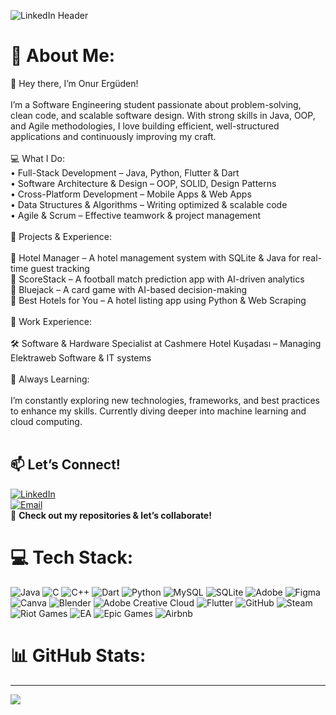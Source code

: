 ![LinkedIn Header](https://github.com/user-attachments/assets/f839e452-9eb5-44f3-b0ce-b43e96e2ac63)





# 💫 About Me:
👋 Hey there, I’m Onur Ergüden!<br><br>I’m a Software Engineering student passionate about problem-solving, clean code, and scalable software design. With strong skills in Java, OOP, and Agile methodologies, I love building efficient, well-structured applications and continuously improving my craft.<br><br>💻 What I Do:<br>	•	Full-Stack Development – Java, Python, Flutter & Dart<br>	•	Software Architecture & Design – OOP, SOLID, Design Patterns<br>	•	Cross-Platform Development – Mobile Apps & Web Apps<br>	•	Data Structures & Algorithms – Writing optimized & scalable code<br>	•	Agile & Scrum – Effective teamwork & project management<br><br>🚀 Projects & Experience:<br><br>🔹 Hotel Manager – A hotel management system with SQLite & Java for real-time guest tracking<br>🔹 ScoreStack – A football match prediction app with AI-driven analytics<br>🔹 Bluejack – A card game with AI-based decision-making<br>🔹 Best Hotels for You – A hotel listing app using Python & Web Scraping<br><br>📌 Work Experience:<br><br>🛠 Software & Hardware Specialist at Cashmere Hotel Kuşadası – Managing Elektraweb Software & IT systems<br><br>🔎 Always Learning:<br><br>I’m constantly exploring new technologies, frameworks, and best practices to enhance my skills. Currently diving deeper into machine learning and cloud computing.<br><br>
## 📫 Let’s Connect!
[![LinkedIn](https://img.shields.io/badge/LinkedIn-%230077B5.svg?logo=linkedin&logoColor=white)](https://www.linkedin.com/in/onurerguden)  
[![Email](https://img.shields.io/badge/Email-D14836?logo=gmail&logoColor=white)](mailto:onurerguden5@gmail.com)  
🚀 **Check out my repositories & let’s collaborate!**  


# 💻 Tech Stack:
![Java](https://img.shields.io/badge/java-%23ED8B00.svg?style=for-the-badge&logo=openjdk&logoColor=white) ![C](https://img.shields.io/badge/c-%2300599C.svg?style=for-the-badge&logo=c&logoColor=white) ![C++](https://img.shields.io/badge/c++-%2300599C.svg?style=for-the-badge&logo=c%2B%2B&logoColor=white) ![Dart](https://img.shields.io/badge/dart-%230175C2.svg?style=for-the-badge&logo=dart&logoColor=white) ![Python](https://img.shields.io/badge/python-3670A0?style=for-the-badge&logo=python&logoColor=ffdd54) ![MySQL](https://img.shields.io/badge/mysql-4479A1.svg?style=for-the-badge&logo=mysql&logoColor=white) ![SQLite](https://img.shields.io/badge/sqlite-%2307405e.svg?style=for-the-badge&logo=sqlite&logoColor=white) ![Adobe](https://img.shields.io/badge/adobe-%23FF0000.svg?style=for-the-badge&logo=adobe&logoColor=white) ![Figma](https://img.shields.io/badge/figma-%23F24E1E.svg?style=for-the-badge&logo=figma&logoColor=white) ![Canva](https://img.shields.io/badge/Canva-%2300C4CC.svg?style=for-the-badge&logo=Canva&logoColor=white) ![Blender](https://img.shields.io/badge/blender-%23F5792A.svg?style=for-the-badge&logo=blender&logoColor=white) ![Adobe Creative Cloud](https://img.shields.io/badge/Adobe%20Creative%20Cloud-DA1F26.svg?style=for-the-badge&logo=Adobe%20Creative%20Cloud&logoColor=white) ![Flutter](https://img.shields.io/badge/Flutter-%2302569B.svg?style=for-the-badge&logo=Flutter&logoColor=white) ![GitHub](https://img.shields.io/badge/github-%23121011.svg?style=for-the-badge&logo=github&logoColor=white) ![Steam](https://img.shields.io/badge/steam-%23000000.svg?style=for-the-badge&logo=steam&logoColor=white) ![Riot Games](https://img.shields.io/badge/riotgames-D32936.svg?style=for-the-badge&logo=riotgames&logoColor=white) ![EA](https://img.shields.io/badge/ea-%23000000.svg?style=for-the-badge&logo=ea&logoColor=white) ![Epic Games](https://img.shields.io/badge/epicgames-%23313131.svg?style=for-the-badge&logo=epicgames&logoColor=white) ![Airbnb](https://img.shields.io/badge/Airbnb-%23ff5a5f.svg?style=for-the-badge&logo=Airbnb&logoColor=white)

# 📊 GitHub Stats:


---
[![](https://visitcount.itsvg.in/api?id=onurerguden&icon=0&color=2)](https://visitcount.itsvg.in)


